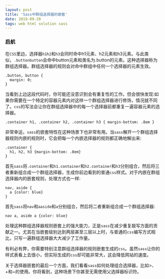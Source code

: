 ```yaml
---
layout: post
title: 'Sass中群组选择器的嵌套'
date: 2019-09-20 
tags: web html solution sass
---
```


### 启航
<div class="content-bg">
<div class="content-intro view-box "><p></p><p>在<code>CSS</code>里边，选择器<code>h1</code><code>h2</code>和<code>h3</code>会同时命中h1元素、h2元素和h3元素。与此类似，<code>.button</code><code>button</code>会命中button元素和类名为.button的元素。这种选择器称为群组选择器。群组选择器的规则会对命中群组中任何一个选择器的元素生效。</p><pre><a class="code-copy right0" title="复制到剪切板"><i class="icon-copy"></i></a><code class="hljs css"><span><span class="hljs-selector-class">.button</span></span>, <span><span class="hljs-selector-tag">button</span></span> <span>{
  <span><span><span class="hljs-attribute">margin</span></span>:<span> <span><span class="hljs-number">0</span></span></span></span>;
<span>}</span></span></code></pre><p>当看到上边这段代码时，你可能还没意识到会有重复性的工作。但会很快发现:如果你需要在一个特定的容器元素内对这样一个群组选择器进行修饰，情况就不同了。<code>css</code>的写法会让你在群组选择器中的每一个选择器前都重复一遍容器元素的选择器。</p><pre><a class="code-copy right0" title="复制到剪切板"><i class="icon-copy"></i></a><code class="hljs css"><span><span class="hljs-selector-class">.container</span></span> <span><span class="hljs-selector-tag">h1</span></span>, <span><span class="hljs-selector-class">.container</span></span> <span><span class="hljs-selector-tag">h2</span></span>, <span><span class="hljs-selector-class">.container</span></span> <span><span class="hljs-selector-tag">h3</span></span> <span>{ <span><span><span class="hljs-attribute">margin-bottom</span></span>:<span> .<span><span class="hljs-number">8em</span></span> </span></span></span>}</code></pre><p>非常幸运，<code>sass</code>的嵌套特性在这种场景下也非常有用。当<code>sass</code>解开一个群组选择器规则内嵌的规则时，它会把每一个内嵌选择器的规则都正确地解出来:</p><pre><a class="code-copy right0" title="复制到剪切板"><i class="icon-copy"></i></a><code class="hljs"><span>.container</span> {
  <span>h1</span>, <span>h2</span>, <span>h3</span> {<span>margin-bottom</span><span>: .<span>8em</span>}
}</span></code></pre><p>首先<code>sass</code>将<code>.container</code>和<code>h1</code><code>.container</code>和<code>h2</code><code>.container</code>和<code>h3</code>分别组合，然后将三者重新组合成一个群组选择器，生成你前边看到的普通<code>css</code>样式。对于内嵌在群组选择器内的嵌套规则，处理方式也一样:</p><pre><a class="code-copy right0" title="复制到剪切板"><i class="icon-copy"></i></a><code class="hljs"><span>nav</span>, <span>aside</span> {
  <span>a</span> {<span>color</span><span>: blue}
}</span></code></pre><p>首先<code>sass</code>将<code>nav</code>和<code>a</code><code>aside</code>和<code>a</code>分别组合，然后将二者重新组合成一个群组选择器:</p><pre><a class="code-copy right0" title="复制到剪切板"><i class="icon-copy"></i></a><code class="hljs css"><span><span class="hljs-selector-tag">nav</span></span> <span><span class="hljs-selector-tag">a</span></span>, <span><span class="hljs-selector-tag">aside</span></span> <span><span class="hljs-selector-tag">a</span></span> <span>{<span><span><span class="hljs-attribute">color</span></span>:<span> blue</span></span></span>}</code></pre><p>处理这种群组选择器规则嵌套上的强大能力，正是<code>sass</code>在减少重复敲写方面的贡献之一。尤其在当嵌套级别达到两层甚至三层以上时，与普通的<code>css</code>编写方式相比，只写一遍群组选择器大大减少了工作量。</p><p>有利必有弊，你需要特别注意群组选择器的规则嵌套生成的<code>css</code>。虽然<code>sass</code>让你的样式表看上去很小，但实际生成的<code>css</code>却可能非常大，这会降低网站的速度。</p><p>关于选择器嵌套的最后一个方面，我们看看<code>sass</code>如何处理组合选择器，比如&gt;、+和~的使用。你将看到，这种场景下你甚至无需使用父选择器标识符。</p></div>
<div style="clear:both"></div>
</div>